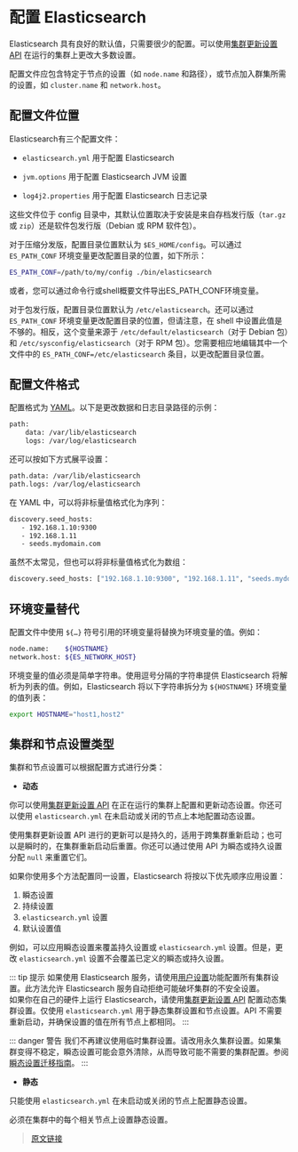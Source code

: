 # 配置 Elasticsearch

Elasticsearch 具有良好的默认值，只需要很少的配置。可以使用[集群更新设置 API](/rest_apis/cluster_apis/cluster_update_settings) 在运行的集群上更改大多数设置。

配置文件应包含特定于节点的设置（如 `node.name` 和路径），或节点加入群集所需的设置，如 `cluster.name` 和 `network.host`。

## 配置文件位置

Elasticsearch有三个配置文件：

- `elasticsearch.yml` 用于配置 Elasticsearch

- `jvm.options` 用于配置 Elasticsearch JVM 设置

- `log4j2.properties` 用于配置 Elasticsearch 日志记录

这些文件位于 config 目录中，其默认位置取决于安装是来自存档发行版（`tar.gz` 或 `zip`）还是软件包发行版（Debian 或 RPM 软件包）。

对于压缩分发版，配置目录位置默认为 `$ES_HOME/config`。可以通过 `ES_PATH_CONF` 环境变量更改配置目录的位置，如下所示：

```bash
ES_PATH_CONF=/path/to/my/config ./bin/elasticsearch
```

或者，您可以通过命令行或shell概要文件导出ES_PATH_CONF环境变量。

对于包发行版，配置目录位置默认为 `/etc/elasticsearch`。还可以通过 `ES_PATH_CONF` 环境变量更改配置目录的位置，但请注意，在 shell 中设置此值是不够的。相反，这个变量来源于 `/etc/default/elasticsearch`（对于 Debian 包）和 `/etc/sysconfig/elasticsearch`（对于 RPM 包）。您需要相应地编辑其中一个文件中的 `ES_PATH_CONF=/etc/elasticsearch` 条目，以更改配置目录位置。

## 配置文件格式

配置格式为 [YAML](https://yaml.org/)。以下是更改数据和日志目录路径的示例：

```bash
path:
    data: /var/lib/elasticsearch
    logs: /var/log/elasticsearch
```

还可以按如下方式展平设置：

```bash
path.data: /var/lib/elasticsearch
path.logs: /var/log/elasticsearch
```

在 YAML 中，可以将非标量值格式化为序列：

```bash
discovery.seed_hosts:
   - 192.168.1.10:9300
   - 192.168.1.11
   - seeds.mydomain.com
```

虽然不太常见，但也可以将非标量值格式化为数组：

```bash
discovery.seed_hosts: ["192.168.1.10:9300", "192.168.1.11", "seeds.mydomain.com"]
```

## 环境变量替代

配置文件中使用 `${…}` 符号引用的环境变量将替换为环境变量的值。例如：

```bash
node.name:    ${HOSTNAME}
network.host: ${ES_NETWORK_HOST}
```

环境变量的值必须是简单字符串。使用逗号分隔的字符串提供 Elasticsearch 将解析为列表的值。例如，Elasticsearch 将以下字符串拆分为 `${HOSTNAME}` 环境变量的值列表：

```bash
export HOSTNAME="host1,host2"
```

## 集群和节点设置类型

集群和节点设置可以根据配置方式进行分类：

- **动态**

你可以使用[集群更新设置 API](/rest_apis/cluster_apis/cluster_update_settings) 在正在运行的集群上配置和更新动态设置。你还可以使用 `elasticsearch.yml` 在未启动或关闭的节点上本地配置动态设置。

使用集群更新设置 API 进行的更新可以是持久的，适用于跨集群重新启动；也可以是瞬时的，在集群重新启动后重置。你还可以通过使用 API 为瞬态或持久设置分配 `null` 来重置它们。

如果你使用多个方法配置同一设置，Elasticsearch 将按以下优先顺序应用设置：

1. 瞬态设置
2. 持续设置
3. `elasticsearch.yml` 设置
4. 默认设置值

例如，可以应用瞬态设置来覆盖持久设置或 `elasticsearch.yml` 设置。但是，更改 `elasticsearch.yml` 设置不会覆盖已定义的瞬态或持久设置。

::: tip 提示
如果使用 Elasticsearch 服务，请使用[用户设置](https://www.elastic.co/guide/en/cloud/current/ec-add-user-settings.html)功能配置所有集群设置。此方法允许 Elasticsearch 服务自动拒绝可能破坏集群的不安全设置。<br> 如果你在自己的硬件上运行 Elasticsearch，请使用[集群更新设置 API](/rest_apis/cluster_apis/cluster_update_settings) 配置动态集群设置。仅使用 `elasticsearch.yml` 用于静态集群设置和节点设置。API 不需要重新启动，并确保设置的值在所有节点上都相同。
:::

::: danger 警告
我们不再建议使用临时集群设置。请改用永久集群设置。如果集群变得不稳定，瞬态设置可能会意外清除，从而导致可能不需要的集群配置。参阅[瞬态设置迁移指南](/migration_guide/8.0/transient_settings_migration_guide)。
:::

- **静态**

只能使用 `elasticsearch.yml` 在未启动或关闭的节点上配置静态设置。

必须在集群中的每个相关节点上设置静态设置。

> [原文链接](https://www.elastic.co/guide/en/elasticsearch/reference/current/settings.html)
